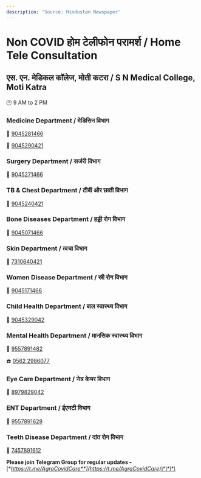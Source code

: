 ```yaml
---
description: 'Source: Hindustan Newspaper'
---
```


# Non COVID होम टेलीफोन परामर्श / Home Tele Consultation

## एस. एन. मेडिकल कॉलेज, मोती कटरा / S N Medical College, Moti Katra

🕐 9 AM to 2 PM

### Medicine Department / मेडिसिन विभाग

📱 [9045281466](tel:9045281466)

📱 [9045290421](tel:9045290421)

### Surgery Department / सर्जरी विभाग

📱 [9045271466](tel:9045271466)

### TB & Chest Department / टीबी और छाती विभाग

📱 [9045240421](tel:9045240421)

### Bone Diseases Department / हड्डी रोग विभाग

📱 [9045071466](tel:9045071466)

### Skin Department / त्वचा विभाग

📱 [7310640421](tel:7310640421)

### Women Disease Department / स्री रोग विभाग

📱 [9045171466](tel:9045171466)

### Child Health Department / बाल स्वास्थ्य विभाग

📱 [9045329042](tel:9045329042)

### Mental Health Department / मानसिक स्वास्थ्य विभाग

📱 [9557891482](tel:9557891482)

☎️ [0562 2986077](tel:05622986077)

### Eye Care Department / नेत्र केयर विभाग

📱 [8979829042](tel:8979829042)

### ENT Department / ईएनटी विभाग

📱 [9557891628](tel:9557891628)

### Teeth Disease Department / दांत रोग विभाग

📱 [7457891612](tel:7457891612)



**Please join Telegram Group for regular updates -** [**https://t.me/AgraCovidCare**](https://t.me/AgraCovidCare)\*\*\*\*

